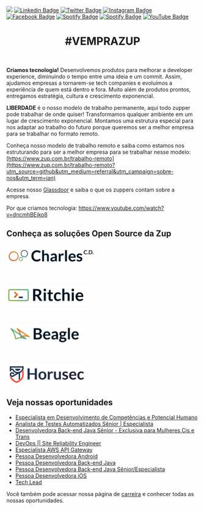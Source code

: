 ![](images/header-nova-pagina-carreiras.gif)
[![Linkedin Badge](https://img.shields.io/badge/LinkedIn-0077B5?style=for-the-badge&logo=linkedin&logoColor=white)](https://www.linkedin.com/company/zupinnovation/) 
[![Twitter Badge](https://img.shields.io/badge/Twitter-1DA1F2?style=for-the-badge&logo=twitter&logoColor=white)](https://twitter.com/ZupInnovation) 
[![Instagram Badge](https://img.shields.io/badge/Instagram-E4405F?style=for-the-badge&logo=instagram&logoColor=white)](https://www.instagram.com/zupinnovation/) 
[![Facebook Badge](https://img.shields.io/badge/Facebook-1877F2?style=for-the-badge&logo=facebook&logoColor=white)](https://www.facebook.com/ZupInnovation/) 
[![Spotify Badge](https://img.shields.io/badge/Spotify-1ED760?&style=for-the-badge&logo=spotify&logoColor=white)](https://open.spotify.com/show/01ZXvnvBJ6GHlt3QOAUAfB?si=GHqNwbLHSIm8o6H-aeOrZQ) 
[![Spotify Badge](https://img.shields.io/badge/GitHub-100000?style=for-the-badge&logo=github&logoColor=white)](https://github.com/ZupIT/) 
[![YouTube Badge](https://img.shields.io/badge/YouTube-FF0000?style=for-the-badge&logo=youtube&logoColor=white)](https://www.youtube.com/channel/UCJWZyJ-36yNscqnnHiwjkhQ) 

<h1 align="center">#VEMPRAZUP</h1>
<br/>

<strong>Criamos tecnologia!</strong> Desenvolvemos produtos para melhorar a developer experience, diminuindo o tempo entre uma ideia e um commit. Assim, ajudamos empresas a tornarem-se tech companies e evoluímos a experiência de quem está dentro e fora. Muito além de produtos prontos, entregamos estratégia, cultura e crescimento exponencial.

<strong>LIBERDADE</strong> é o nosso modelo de trabalho permanente, aqui todo zupper pode trabalhar de onde quiser! Transformamos qualquer ambiente em um lugar de crescimento exponencial. Montamos uma estrutura especial para nos adaptar ao trabalho do futuro porque queremos ser a melhor empresa para se trabalhar no formato remoto.

Conheça nosso modelo de trabalho remoto e saiba como estamos nos estruturando para ser a melhor empresa para se trabalhar nesse modelo: [https://www.zup.com.br/trabalho-remoto](https://www.zup.com.br/trabalho-remoto?utm_source=github&utm_medium=referral&utm_campaign=sobre-nos&utm_term=jan)

Acesse nosso [Glassdoor](https://www.glassdoor.com.br/Vis%C3%A3o-geral/Trabalhar-na-Zup-Innovation-EI_IE2482761.13,27.htm) e saiba o que os zuppers contam sobre a empresa.

Por que criamos tecnologia: https://www.youtube.com/watch?v=dncmhBEjko8 

## Conheça as soluções Open Source da Zup

<div>
    <p>
    <a href="https://charlescd.io/"><img width="237" height="58" src="images/charles.png" alt="CharlesCD"></a>
    </p>
</div>
<div>
    <br>
    <p>
    <a href="https://RitchieCLI.io/"><img width="214" height="53" src="images/ritchie.png" alt="RitchieCLI"></a>
    </p>
</div>
<div>
    <br>
    <p>
    <a href="https://Beagle.io/"><img width="202" height="56" src="images/beagle.png" alt="Beagle"></a>
    </p>
</div>
<div>
    <br>
    <p>
    <a href="https://Horusec.io/"><img width="209" height="57" src="images/horusec.png" alt="Horusec"></a>
    </p>
</div>

## Veja nossas oportunidades

<!-- BLOG-POST-LIST:START -->
- [Especialista em Desenvolvimento de Competências e Potencial Humano](https://boards.greenhouse.io/zupinnovation/jobs/4413448003)
- [Analista de Testes Automatizados Sênior | Especialista](https://boards.greenhouse.io/zupinnovation/jobs/4383422003)
- [Desenvolvedora Back-end Java Sênior - Exclusiva para Mulheres Cis e Trans](https://boards.greenhouse.io/zupinnovation/jobs/4422608003)
- [DevOps || Site Reliability Engineer](https://boards.greenhouse.io/zupinnovation/jobs/4383442003)
- [Especialista AWS API Gateway](https://boards.greenhouse.io/zupinnovation/jobs/4394965003)
- [Pessoa Desenvolvedora Android](https://boards.greenhouse.io/zupinnovation/jobs/4383425003)
- [Pessoa Desenvolvedora Back-end Java](https://boards.greenhouse.io/zupinnovation/jobs/4347905003)
- [Pessoa Desenvolvedora Back-end Java Sênior/Especialista](https://boards.greenhouse.io/zupinnovation/jobs/4383431003)
- [Pessoa Desenvolvedora iOS](https://boards.greenhouse.io/zupinnovation/jobs/4383438003)
- [Tech Lead](https://boards.greenhouse.io/zupinnovation/jobs/4383447003)
<!-- BLOG-POST-LIST:END -->


Você também pode acessar nossa página de [carreira](https://www.zup.com.br/carreiras?utm_source=github&utm_medium=referral&utm_campaign=sobre-nos&utm_term=jan) e conhecer todas as nossas oportunidades.

